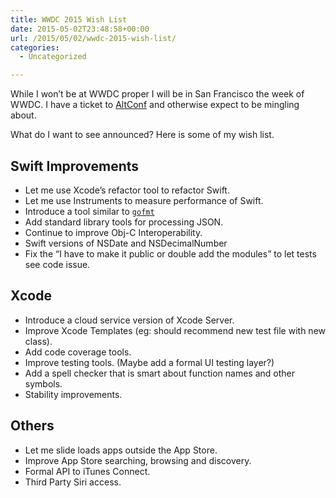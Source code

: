 ```yaml
---
title: WWDC 2015 Wish List
date: 2015-05-02T23:48:58+00:00
url: /2015/05/02/wwdc-2015-wish-list/
categories:
  - Uncategorized

---
```

While I won&#8217;t be at WWDC proper I will be in San Francisco the week of WWDC. I have a ticket to [AltConf][1] and otherwise expect to be mingling about.

What do I want to see announced? Here is some of my wish list.

## Swift Improvements

  * Let me use Xcode&#8217;s refactor tool to refactor Swift.
  * Let me use Instruments to measure performance of Swift.
  * Introduce a tool similar to [`gofmt`][2]
  * Add standard library tools for processing JSON.
  * Continue to improve Obj-C Interoperability.
  * Swift versions of NSDate and NSDecimalNumber 
  * Fix the &#8220;I have to make it public or double add the modules&#8221; to let tests see code issue.

## Xcode

  * Introduce a cloud service version of Xcode Server.
  * Improve Xcode Templates (eg: should recommend new test file with new class).
  * Add code coverage tools.
  * Improve testing tools. (Maybe add a formal UI testing layer?)
  * Add a spell checker that is smart about function names and other symbols.
  * Stability improvements.

## Others

  * Let me slide loads apps outside the App Store.
  * Improve App Store searching, browsing and discovery.
  * Formal API to iTunes Connect.
  * Third Party Siri access.

 [1]: http://altconf.com/
 [2]: https://golang.org/cmd/gofmt/